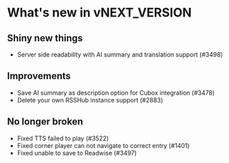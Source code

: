 # What's new in vNEXT_VERSION

## Shiny new things

- Server side readability with AI summary and translation support (#3498)

## Improvements

- Save AI summary as description option for Cubox integration (#3478)
- Delete your own RSSHub instance support (#2883)

## No longer broken

- Fixed TTS failed to play (#3522)
- Fixed corner player can not navigate to correct entry (#1401)
- Fixed unable to save to Readwise (#3497)
